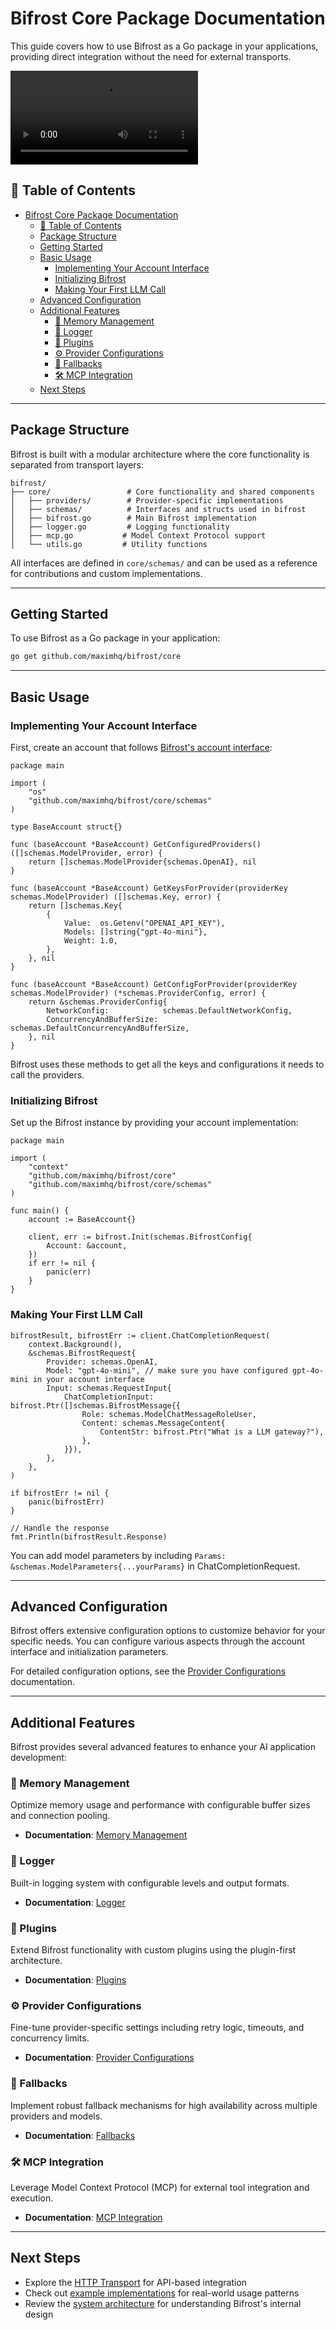 # Bifrost Core Package Documentation

This guide covers how to use Bifrost as a Go package in your applications, providing direct integration without the need for external transports.

![Bifrost Package Demo](./media/package-demo.mp4)

## 📑 Table of Contents

- [Bifrost Core Package Documentation](#bifrost-core-package-documentation)
  - [📑 Table of Contents](#-table-of-contents)
  - [Package Structure](#package-structure)
  - [Getting Started](#getting-started)
  - [Basic Usage](#basic-usage)
    - [Implementing Your Account Interface](#implementing-your-account-interface)
    - [Initializing Bifrost](#initializing-bifrost)
    - [Making Your First LLM Call](#making-your-first-llm-call)
  - [Advanced Configuration](#advanced-configuration)
  - [Additional Features](#additional-features)
    - [🧠 Memory Management](#-memory-management)
    - [📝 Logger](#-logger)
    - [🔌 Plugins](#-plugins)
    - [⚙️ Provider Configurations](#️-provider-configurations)
    - [🔄 Fallbacks](#-fallbacks)
    - [🛠️ MCP Integration](#️-mcp-integration)
  - [Next Steps](#next-steps)

---

## Package Structure

Bifrost is built with a modular architecture where the core functionality is separated from transport layers:

```text
bifrost/
├── core/                 # Core functionality and shared components
│   ├── providers/        # Provider-specific implementations
│   ├── schemas/          # Interfaces and structs used in bifrost
│   ├── bifrost.go        # Main Bifrost implementation
│   ├── logger.go         # Logging functionality
│   ├── mcp.go           # Model Context Protocol support
│   └── utils.go         # Utility functions
```

All interfaces are defined in `core/schemas/` and can be used as a reference for contributions and custom implementations.

---

## Getting Started

To use Bifrost as a Go package in your application:

```bash
go get github.com/maximhq/bifrost/core
```

---

## Basic Usage

### Implementing Your Account Interface

First, create an account that follows [Bifrost's account interface](https://github.com/maximhq/bifrost/blob/main/core/schemas/account.go):

```golang
package main

import (
    "os"
    "github.com/maximhq/bifrost/core/schemas"
)

type BaseAccount struct{}

func (baseAccount *BaseAccount) GetConfiguredProviders() ([]schemas.ModelProvider, error) {
    return []schemas.ModelProvider{schemas.OpenAI}, nil
}

func (baseAccount *BaseAccount) GetKeysForProvider(providerKey schemas.ModelProvider) ([]schemas.Key, error) {
    return []schemas.Key{
        {
            Value:  os.Getenv("OPENAI_API_KEY"),
            Models: []string{"gpt-4o-mini"},
            Weight: 1.0,
        },
    }, nil
}

func (baseAccount *BaseAccount) GetConfigForProvider(providerKey schemas.ModelProvider) (*schemas.ProviderConfig, error) {
    return &schemas.ProviderConfig{
        NetworkConfig:            schemas.DefaultNetworkConfig,
        ConcurrencyAndBufferSize: schemas.DefaultConcurrencyAndBufferSize,
    }, nil
}
```

Bifrost uses these methods to get all the keys and configurations it needs to call the providers.

### Initializing Bifrost

Set up the Bifrost instance by providing your account implementation:

```golang
package main

import (
    "context"
    "github.com/maximhq/bifrost/core"
    "github.com/maximhq/bifrost/core/schemas"
)

func main() {
    account := BaseAccount{}

    client, err := bifrost.Init(schemas.BifrostConfig{
        Account: &account,
    })
    if err != nil {
        panic(err)
    }
}
```

### Making Your First LLM Call

```golang
bifrostResult, bifrostErr := client.ChatCompletionRequest(
    context.Background(),
    &schemas.BifrostRequest{
        Provider: schemas.OpenAI,
        Model: "gpt-4o-mini", // make sure you have configured gpt-4o-mini in your account interface
        Input: schemas.RequestInput{
            ChatCompletionInput: bifrost.Ptr([]schemas.BifrostMessage{{
                Role: schemas.ModelChatMessageRoleUser,
                Content: schemas.MessageContent{
                    ContentStr: bifrost.Ptr("What is a LLM gateway?"),
                },
            }}),
        },
    },
)

if bifrostErr != nil {
    panic(bifrostErr)
}

// Handle the response
fmt.Println(bifrostResult.Response)
```

You can add model parameters by including `Params: &schemas.ModelParameters{...yourParams}` in ChatCompletionRequest.

---

## Advanced Configuration

Bifrost offers extensive configuration options to customize behavior for your specific needs. You can configure various aspects through the account interface and initialization parameters.

For detailed configuration options, see the [Provider Configurations](./providers.md) documentation.

---

## Additional Features

Bifrost provides several advanced features to enhance your AI application development:

### 🧠 Memory Management

Optimize memory usage and performance with configurable buffer sizes and connection pooling.

- **Documentation**: [Memory Management](./memory-management.md)

### 📝 Logger

Built-in logging system with configurable levels and output formats.

- **Documentation**: [Logger](./logger.md)

### 🔌 Plugins

Extend Bifrost functionality with custom plugins using the plugin-first architecture.

- **Documentation**: [Plugins](./plugins.md)

### ⚙️ Provider Configurations

Fine-tune provider-specific settings including retry logic, timeouts, and concurrency limits.

- **Documentation**: [Provider Configurations](./providers.md)

### 🔄 Fallbacks

Implement robust fallback mechanisms for high availability across multiple providers and models.

- **Documentation**: [Fallbacks](./fallbacks.md)

### 🛠️ MCP Integration

Leverage Model Context Protocol (MCP) for external tool integration and execution.

- **Documentation**: [MCP Integration](./mcp.md)

---

## Next Steps

- Explore the [HTTP Transport](../transports/README.md) for API-based integration
- Check out [example implementations](../tests/core-chatbot/) for real-world usage patterns
- Review the [system architecture](./system-architecture.md) for understanding Bifrost's internal design
